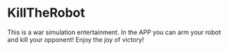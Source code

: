 # KillTheRobot
This is a war simulation entertainment. In the APP you can arm your robot and kill your opponent! Enjoy the joy of victory!
